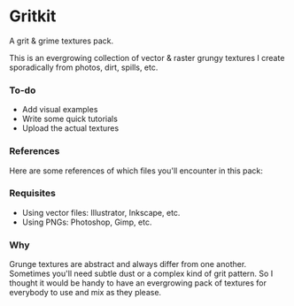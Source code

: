 # Gritkit
A grit &amp; grime textures pack.

This is an evergrowing collection of vector & raster grungy textures I create sporadically from photos, dirt, spills, etc.

### To-do
* Add visual examples
* Write some quick tutorials
* Upload the actual textures

### References
Here are some references of which files you'll encounter in this pack:

### Requisites
* Using vector files: Illustrator, Inkscape, etc.
* Using PNGs: Photoshop, Gimp, etc.

### Why
Grunge textures are abstract and always differ from one another. Sometimes you'll need subtle dust or a complex kind of grit pattern. So I thought it would be handy to have an evergrowing pack of textures for everybody to use and mix as they please.
